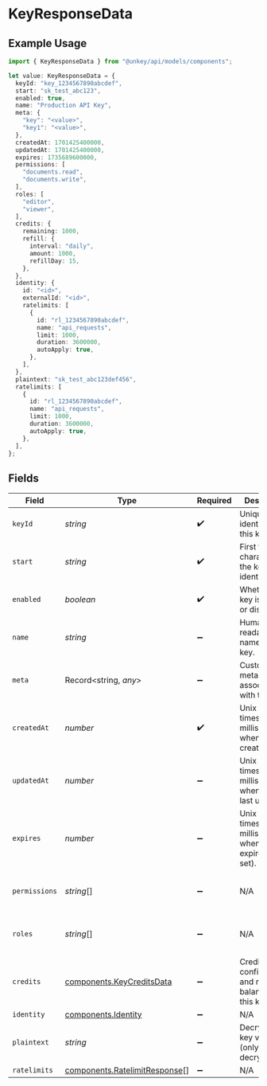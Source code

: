 # KeyResponseData

## Example Usage

```typescript
import { KeyResponseData } from "@unkey/api/models/components";

let value: KeyResponseData = {
  keyId: "key_1234567890abcdef",
  start: "sk_test_abc123",
  enabled: true,
  name: "Production API Key",
  meta: {
    "key": "<value>",
    "key1": "<value>",
  },
  createdAt: 1701425400000,
  updatedAt: 1701425400000,
  expires: 1735689600000,
  permissions: [
    "documents.read",
    "documents.write",
  ],
  roles: [
    "editor",
    "viewer",
  ],
  credits: {
    remaining: 1000,
    refill: {
      interval: "daily",
      amount: 1000,
      refillDay: 15,
    },
  },
  identity: {
    id: "<id>",
    externalId: "<id>",
    ratelimits: [
      {
        id: "rl_1234567890abcdef",
        name: "api_requests",
        limit: 1000,
        duration: 3600000,
        autoApply: true,
      },
    ],
  },
  plaintext: "sk_test_abc123def456",
  ratelimits: [
    {
      id: "rl_1234567890abcdef",
      name: "api_requests",
      limit: 1000,
      duration: 3600000,
      autoApply: true,
    },
  ],
};
```

## Fields

| Field                                                                          | Type                                                                           | Required                                                                       | Description                                                                    | Example                                                                        |
| ------------------------------------------------------------------------------ | ------------------------------------------------------------------------------ | ------------------------------------------------------------------------------ | ------------------------------------------------------------------------------ | ------------------------------------------------------------------------------ |
| `keyId`                                                                        | *string*                                                                       | :heavy_check_mark:                                                             | Unique identifier for this key.                                                | key_1234567890abcdef                                                           |
| `start`                                                                        | *string*                                                                       | :heavy_check_mark:                                                             | First few characters of the key for identification.                            | sk_test_abc123                                                                 |
| `enabled`                                                                      | *boolean*                                                                      | :heavy_check_mark:                                                             | Whether the key is enabled or disabled.                                        | true                                                                           |
| `name`                                                                         | *string*                                                                       | :heavy_minus_sign:                                                             | Human-readable name for this key.                                              | Production API Key                                                             |
| `meta`                                                                         | Record<string, *any*>                                                          | :heavy_minus_sign:                                                             | Custom metadata associated with this key.                                      | <nil>                                                                          |
| `createdAt`                                                                    | *number*                                                                       | :heavy_check_mark:                                                             | Unix timestamp in milliseconds when key was created.                           | 1701425400000                                                                  |
| `updatedAt`                                                                    | *number*                                                                       | :heavy_minus_sign:                                                             | Unix timestamp in milliseconds when key was last updated.                      | 1701425400000                                                                  |
| `expires`                                                                      | *number*                                                                       | :heavy_minus_sign:                                                             | Unix timestamp in milliseconds when key expires (if set).                      | 1735689600000                                                                  |
| `permissions`                                                                  | *string*[]                                                                     | :heavy_minus_sign:                                                             | N/A                                                                            | [<br/>"documents.read",<br/>"documents.write"<br/>]                            |
| `roles`                                                                        | *string*[]                                                                     | :heavy_minus_sign:                                                             | N/A                                                                            | [<br/>"editor",<br/>"viewer"<br/>]                                             |
| `credits`                                                                      | [components.KeyCreditsData](../../models/components/keycreditsdata.md)         | :heavy_minus_sign:                                                             | Credit configuration and remaining balance for this key.                       |                                                                                |
| `identity`                                                                     | [components.Identity](../../models/components/identity.md)                     | :heavy_minus_sign:                                                             | N/A                                                                            |                                                                                |
| `plaintext`                                                                    | *string*                                                                       | :heavy_minus_sign:                                                             | Decrypted key value (only when decrypt=true).                                  | sk_test_abc123def456                                                           |
| `ratelimits`                                                                   | [components.RatelimitResponse](../../models/components/ratelimitresponse.md)[] | :heavy_minus_sign:                                                             | N/A                                                                            |                                                                                |